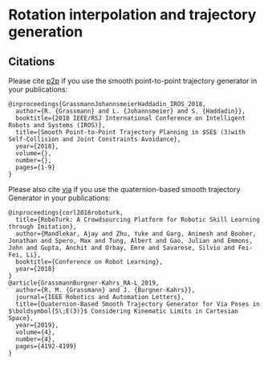 # Rotation interpolation and trajectory generation

## Citations
Please cite [p2p](https://ieeexplore.ieee.org/abstract/document/8594339) if you use the smooth point-to-point trajectory generator in your publications:
```
@inproceedings{GrassmannJohannsmeierHaddadin_IROS_2018,
  author={R. {Grassmann} and L. {Johannsmeier} and S. {Haddadin}},
  booktitle={2018 IEEE/RSJ International Conference on Intelligent Robots and Systems (IROS)}, 
  title={Smooth Point-to-Point Trajectory Planning in $SE$ (3)with Self-Collision and Joint Constraints Avoidance}, 
  year={2018},
  volume={},
  number={},
  pages={1-9}
}
```

Please also cite [via](https://ieeexplore.ieee.org/abstract/document/8772208) if you use the quaternion-based smooth trajectory Generator in your publications:
```
@inproceedings{corl2018roboturk,
  title={RoboTurk: A Crowdsourcing Platform for Robotic Skill Learning through Imitation},
  author={Mandlekar, Ajay and Zhu, Yuke and Garg, Animesh and Booher, Jonathan and Spero, Max and Tung, Albert and Gao, Julian and Emmons, John and Gupta, Anchit and Orbay, Emre and Savarese, Silvio and Fei-Fei, Li},
  booktitle={Conference on Robot Learning},
  year={2018}
}
@article{GrassmannBurgner-Kahrs_RA-L_2019,
  author={R. M. {Grassmann} and J. {Burgner-Kahrs}},
  journal={IEEE Robotics and Automation Letters}, 
  title={Quaternion-Based Smooth Trajectory Generator for Via Poses in $\boldsymbol{S\;E(3)}$ Considering Kinematic Limits in Cartesian Space}, 
  year={2019},
  volume={4},
  number={4},
  pages={4192-4199}
}
```

